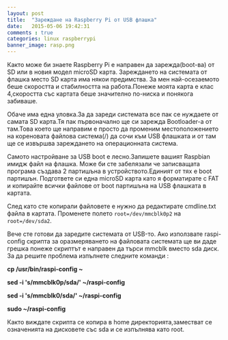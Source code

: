 ```yaml
---
layout: post
title:  "Зареждане на Raspberry Pi от USB флашка"
date:   2015-05-06 19:42:31
comments : true
categories: linux raspberrypi
banner_image: rasp.png
---
```


Както може би знаете Raspberry Pi е направен да зарежда(boot-ва) от SD или в новия модел microSD карта.
Зареждането на системата от флашка место SD карта има някои предимства.
За мен най-осезаемото беше скоростта и стабилността на работа.Понеже моята карта е клас 4,скоростта със картата беше значително по-ниска и понякога забиваше.

Обаче има една уловка.За да зареди системата все пак се нуждаете от самата SD карта.Тя пак първоначално ще си зарежда Bootloader-а от там.Това което ще направим е просто да променим местоположението на кореновата файлова система(/) да сочи към USB флашката и от там ще се извършва зареждането на операционната система.

Самото настройване за USB boot е лесно.Запишете вашият Raspbian имидж файл на флашка.
Може би сте забелязали че записващата програма създава 2 партишъна в устройството.Единият от тях е boot партишън.
Подгответе си една microSD карта като я форматирате с FAT и копирайте всички файлове от boot партишъна на USB флашката в картата.

След като сте копирали файловете е нужно да редактирате cmdline.txt файла в картата.
Променете полето `root=/dev/mmcblk0p2` на `root=/dev/sda2`.


Вече сте готови да заредите системата от USB-то.
Ако използвате raspi-config скрипта за оразмеряването на файловата системата ще ви даде грешка понеже скриптът е направен да търси mmcblk вместо sda диск.
За да решите проблема изпълнете следните команди :

**cp /usr/bin/raspi-config ~**

**sed -i 's/mmcblk0p/sda/' ~/raspi-config**

**sed -i 's/mmcblk0/sda/' ~/raspi-config**

**sudo ~/raspi-config**

Както виждате скрипта се копира в home директорията,заместват се означенията на дисковете със sda и се изпълнява като root.
